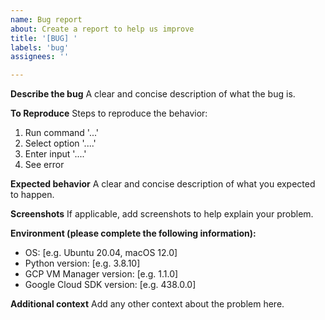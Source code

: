 ```yaml
---
name: Bug report
about: Create a report to help us improve
title: '[BUG] '
labels: 'bug'
assignees: ''

---
```


**Describe the bug**
A clear and concise description of what the bug is.

**To Reproduce**
Steps to reproduce the behavior:
1. Run command '...'
2. Select option '....'
3. Enter input '....'
4. See error

**Expected behavior**
A clear and concise description of what you expected to happen.

**Screenshots**
If applicable, add screenshots to help explain your problem.

**Environment (please complete the following information):**
 - OS: [e.g. Ubuntu 20.04, macOS 12.0]
 - Python version: [e.g. 3.8.10]
 - GCP VM Manager version: [e.g. 1.1.0]
 - Google Cloud SDK version: [e.g. 438.0.0]

**Additional context**
Add any other context about the problem here. 